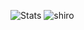 ![Stats](https://github-readme-stats.vercel.app/api?username=NeGomik&show_icons=true&theme=dark)
![shiro]([https://tenor.com/view/anime-discord-gif-22142013](https://64.media.tumblr.com/5aceedf48b41efc3675431c4834f4a04/7c9bd4cb518425f0-92/s400x600/1121111d52d290193888556990802beb8f6555bd.gifv))


